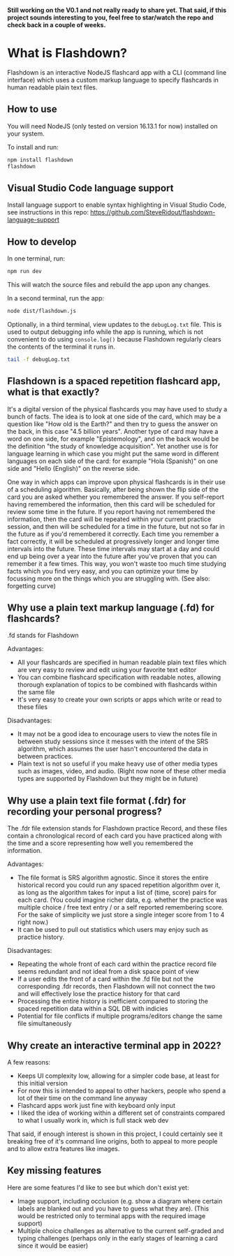 **Still working on the V0.1 and not really ready to share yet. That said, if this project sounds interesting to you, feel free to star/watch the repo and check back in a couple of weeks.**

# What is Flashdown?

Flashdown is an interactive NodeJS flashcard app with a CLI (command line interface) which uses a custom markup language to specify flashcards in human readable plain text files.

## How to use

You will need NodeJS (only tested on version 16.13.1 for now) installed on your system.

To install and run:

```sh
npm install flashdown
flashdown
```

## Visual Studio Code language support

Install language support to enable syntax highlighting in Visual Studio Code, see instructions in this repo: https://github.com/SteveRidout/flashdown-language-support

## How to develop

In one terminal, run:

```sh
npm run dev
```

This will watch the source files and rebuild the app upon any changes.

In a second terminal, run the app:

```sh
node dist/flashdown.js
```

Optionally, in a third terminal, view updates to the `debugLog.txt` file. This is used to output debugging info while the app is running, which is not convenient to do using `console.log()` because Flashdown regularly clears the contents of the terminal it runs in.

```sh
tail -f debugLog.txt
```

## Flashdown is a spaced repetition flashcard app, what is that exactly?

It's a digital version of the physical flashcards you may have used to study a bunch of facts. The idea is to look at one side of the card, which may be a question like "How old is the Earth?" and then try to guess the answer on the back, in this case "4.5 billion years". Another type of card may have a word on one side, for example "Epistemology", and on the back would be the definition "the study of knowledge acquisition". Yet another use is for language learning in which case you might put the same word in different languages on each side of the card: for example "Hola (Spanish)" on one side and "Hello (English)" on the reverse side.

One way in which apps can improve upon physical flashcards is in their use of a scheduling algorithm. Basically, after being shown the flip side of the card you are asked whether you remembered the answer. If you self-report having remembered the information, then this card will be scheduled for review some time in the future. If you report having not remembered the information, then the card will be repeated within your current practice session, and then will be scheduled for a time in the future, but not so far in the future as if you'd remembered it correctly. Each time you remember a fact correctly, it will be scheduled at progressively longer and longer time intervals into the future. These time intervals may start at a day and could end up being over a year into the future after you've proven that you can remember it a few times. This way, you won't waste too much time studying facts which you find very easy, and you can optimize your time by focussing more on the things which you are struggling with. (See also: forgetting curve)

## Why use a plain text markup language (.fd) for flashcards?

.fd stands for Flashdown

Advantages:

- All your flashcards are specified in human readable plain text files which are very easy to review and edit using your favorite text editor
- You can combine flashcard specification with readable notes, allowing thorough explanation of topics to be combined with flashcards within the same file
- It's very easy to create your own scripts or apps which write or read to these files

Disadvantages:

- It may not be a good idea to encourage users to view the notes file in between study sessions since it messes with the intent of the SRS algorithm, which assumes the user hasn't encountered the data in between practices.
- Plain text is not so useful if you make heavy use of other media types such as images, video, and audio. (Right now none of these other media types are supported by Flashdown but they might be in future)

## Why use a plain text file format (.fdr) for recording your personal progress?

The .fdr file extension stands for Flashdown practice Record, and these files contain a chronological record of each card you have practiced along with the time and a score representing how well you remembered the information.

Advantages:

- The file format is SRS algorithm agnostic. Since it stores the entire historical record you could run any spaced repetition algorithm over it, as long as the algorithm takes for input a list of (time, score) pairs for each card. (You could imagine richer data, e.g. whether the practice was multiple choice / free text entry / or a self reported remembering score. For the sake of simplicity we just store a single integer score from 1 to 4 right now.)
- It can be used to pull out statistics which users may enjoy such as practice history.

Disadvantages:

- Repeating the whole front of each card within the practice record file seems redundant and not ideal from a disk space point of view
- If a user edits the front of a card within the .fd file but not the corresponding .fdr records, then Flashdown will not connect the two and will effectively lose the practice history for that card
- Processing the entire history is inefficient compared to storing the spaced repetition data within a SQL DB with indicies
- Potential for file conflicts if multiple programs/editors change the same file simultaneously

## Why create an interactive terminal app in 2022?

A few reasons:

- Keeps UI complexity low, allowing for a simpler code base, at least for this initial version
- For now this is intended to appeal to other hackers, people who spend a lot of their time on the command line anyway
- Flashcard apps work just fine with keyboard only input
- I liked the idea of working within a different set of constraints compared to what I usually work in, which is full stack web dev

That said, if enough interest is shown in this project, I could certainly see it breaking free of it's command line origins, both to appeal to more people and to allow extra features like images.

## Key missing features

Here are some features I'd like to see but which don't exist yet:

- Image support, including occlusion (e.g. show a diagram where certain labels are blanked out and you have to guess what they are). (This would be restricted only to terminal apps with the required image support)
- Multiple choice challenges as alternative to the current self-graded and typing challenges (perhaps only in the early stages of learning a card since it would be easier)
